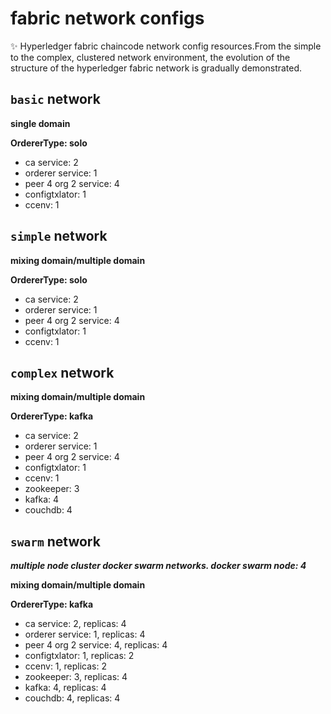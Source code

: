 # fabric network configs
:sparkles: Hyperledger fabric chaincode network config resources.From the simple to the complex, clustered network environment, the evolution of the structure of the hyperledger fabric network is gradually demonstrated.

## `basic` network

**single domain**

**OrdererType: solo**

+ ca service: 2
+ orderer service: 1
+ peer 4 org 2 service: 4
+ configtxlator: 1
+ ccenv: 1



## `simple` network

**mixing domain/multiple domain**

**OrdererType: solo**

- ca service: 2
- orderer service: 1
- peer 4 org 2 service: 4
- configtxlator: 1
- ccenv: 1



## `complex` network

**mixing domain/multiple domain**

**OrdererType: kafka**

- ca service: 2
- orderer service: 1
- peer 4 org 2 service: 4
- configtxlator: 1
- ccenv: 1
- zookeeper: 3
- kafka: 4
- couchdb: 4



## `swarm` network

***multiple node cluster docker swarm networks. docker swarm node: 4***

**mixing domain/multiple domain**

**OrdererType: kafka**

- ca service: 2, replicas: 4
- orderer service: 1, replicas: 4
- peer 4 org 2 service: 4, replicas: 4
- configtxlator: 1, replicas: 2
- ccenv: 1, replicas: 2
- zookeeper: 3, replicas: 4
- kafka: 4, replicas: 4
- couchdb: 4, replicas: 4